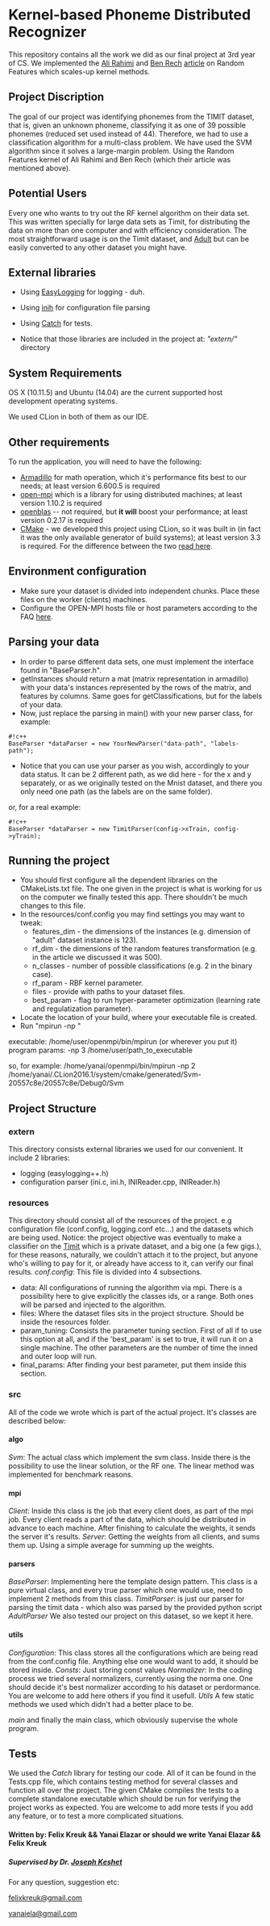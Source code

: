 Kernel-based Phoneme Distributed Recognizer
===========================================

This repository contains all the work we did as our final project at 3rd year of CS.
We implemented the [Ali Rahimi](https://keysduplicated.com/~ali/) and [Ben Rech](http://www.eecs.berkeley.edu/~brecht/) [article](http://www.eecs.berkeley.edu/~brecht/papers/07.rah.rec.nips.pdf)
on Random Features which scales-up kernel methods.


## Project Discription
The goal of our project was identifying phonemes from the TIMIT dataset,
 that is, given an unknown phoneme, classifying it as one of 39 possible phonemes
  (reduced set used instead of 44). Therefore, we had to use a classification 
  algorithm for a multi-class problem. We have used the SVM algorithm since 
  it solves a large-margin problem. Using the Random Features kernel of 
  Ali Rahimi and Ben Rech (which their article was mentioned above). 


## Potential Users
Every one who wants to try out the RF kernel algorithm on their data set.
This was written specially for large data sets as Timit, for distributing 
the data on more than one computer and with efficiency consideration.
The most straightforward usage is on the Timit dataset, and [Adult](https://archive.ics.uci.edu/ml/datasets/Adult)
but can be easily converted to any other dataset you might have.

## External libraries
* Using [EasyLogging](https://github.com/easylogging/easyloggingpp) for logging - duh.
* Using [inih](https://github.com/benhoyt/inih) for configuration file parsing
* Using [Catch](https://github.com/philsquared/Catch) for tests.


* Notice that those libraries are included in the project at: *"extern/"* directory

## System Requirements
OS X (10.11.5) and Ubuntu (14.04) are the current supported host development operating systems.

We used CLion in both of them as our IDE.

## Other requirements
To run the application, you will need to have the following:
* [Armadillo](http://arma.sourceforge.net/) for math operation, which it's performance fits best to our needs; at least version 6.600.5 is required
* [open-mpi](https://www.open-mpi.org/software/ompi/v1.10/) which is a library for using distributed machines; at least version 1.10.2 is required
* [openblas](http://www.openblas.net/) -- not required, but **it will** boost your performance; at least version 0.2.17 is required
* [CMake](https://cmake.org/) - we developed this project using CLion, so it was built in (in fact it was the only available generator of build systems); at least version 3.3 is required.
For the difference between the two [read here](http://stackoverflow.com/questions/25789644/makefile-vs-cmake). 

## Environment configuration

* Make sure your dataset is divided into independent chunks. Place these files on the worker (clients) machines.
* Configure the OPEN-MPI hosts file or host parameters according to the FAQ [here](http://open-mpi.org/faq/?category=running).

## Parsing your data

* In order to parse different data sets, one must implement the interface found in "BaseParser.h".
* getInstances should return a mat (matrix representation in armadillo) with your data's instances represented by the rows of the matrix, and features by columns. Same goes for getClassifications, but for the labels of your data.
* Now, just replace the parsing in main() with your new parser class, for example:
```
#!c++
BaseParser *dataParser = new YourNewParser("data-path", "labels-path");
```
* Notice that you can use your parser as you wish, accordingly to your data status. It can be 2 different path, as we did here - for the x and y separately, or as we originally tested on the Mnist dataset, and there you only need one path (as the labels are on the same folder).

or, for a real example:
```
#!c++
BaseParser *dataParser = new TimitParser(config->xTrain, config->yTrain);
```


## Running the project

* You should first configure all the dependent libraries on the CMakeLists.txt file. 
The one given in the project is what is working for us on the computer we finally tested this app.
There shouldn't be much changes to this file.
* In the resources/conf.config you may find settings you may want to tweak:
    * features_dim - the dimensions of the instances (e.g. dimension of "adult" dataset instance is 123).
    * rf_dim - the dimensions of the random features transformation (e.g. in the article we discussed it was 500).
    * n_classes - number of possible classifications (e.g. 2 in the binary case).
    * rf_param - RBF kernel parameter.
    * files - provide with paths to your dataset files.
    * best_param - flag to run hyper-parameter optimization (learning rate and regulatization parameter).
* Locate the location of your build, where your executable file is created.
* Run "mpirun -np <number of machines> <location of executable>"

executable: /home/user/openmpi/bin/mpirun (or wherever you put it)
program params: -np 3 /home/user/path_to_executable

so, for example: /home/yanai/openmpi/bin/mpirun -np 2 /home/yanai/.CLion2016.1/system/cmake/generated/Svm-20557c8e/20557c8e/Debug0/Svm


## Project Structure
### extern
This directory consists external libraries we used for our convenient.
It include 2 libraries:
* logging (easylogging++.h)
* configuration parser (ini.c, ini.h, INIReader.cpp, INIReader.h)

### resources
This directory should consist all of the resources of the project.
 e.g configuration file (conf.config, logging.conf etc...) and the datasets
  which are being used. Notice: the project objective was eventually 
  to make a classifier on the [Timit](https://catalog.ldc.upenn.edu/LDC93S1) 
  which is a private dataset, and a big one (a few gigs.), for these reasons,
   naturally, we couldn't attach it to the project, but anyone who's willing 
   to pay for it, or already have access to it, can verify our final results.
*conf.config*: This file is divided into 4 subsections.
* data: All configurations of running the algorithm via mpi.
There is a possibility here to give explicitly the classes ids, or a range.
Both ones will be parsed and injected to the algorithm.
* files: Where the dataset files sits in the project structure. 
Should be inside the resources folder.
* param_tuning: Consists the parameter tuning section. First of all if to use
this option at all, and if the 'best_param' is set to true, it will run it
on a single machine. The other parameters are the number of time the inned
and outer loop will run.
* final_params: After finding your best parameter, put them inside this section.

### src
All of the code we wrote which is part of the actual project. It's classes are described below:

#### algo
*Svm*: The actual class which implement the svm class. Inside there is the possibility to use the linear solution, or the RF one. The linear method was implemented for benchmark reasons.

#### mpi
*Client*: Inside this class is the job that every client does, as part of the mpi job. Every client reads a part of the data, which should be distributed in advance to each machine. After finishing to calculate the weights, it sends the server it's results.
*Server*: Getting the weights from all clients, and sums them up. Using a simple average for summing up the weights.

#### parsers
*BaseParser*: Implementing here the template design pattern. This class is a pure virtual class, and every true parser which one would use, need to implement 2 methods from this class.
*TimitParser*: is just our parser for parsing the timit data - which also was parsed by the provided python script 
*AdultParser* We also tested our project on this dataset, so we kept it here.

#### utils
*Configuration*: This class stores all the configurations which are being read from the conf.config file. Anything else one would want to add, it should be stored inside.
*Consts*: Just storing const values
*Normalizer*: In the coding process we tried several normalizers, currently using the norma one. One should decide it's best normalizer according to his dataset or perdormance. You are welcome to add here others if you find it usefull.
*Utils* A few static methods we used which didn't had a better place to be.


*main* and finally the main class, which obviously supervise the whole program.


## Tests
We used the *Catch* library for testing our code. All of it can be found in the Tests.cpp file, which contains 
testing method for several classes and function all over the project. The given CMake compiles the tests to a
complete standalone executable which should be run for verifying the project works as expected.
You are welcome to add more tests if you add any feature, or to test a more complicated situations.

#### Written by: Felix Kreuk && Yanai Elazar or should we write Yanai Elazar && Felix Kreuk
##### Supervised by Dr. [Joseph Keshet](http://u.cs.biu.ac.il/~jkeshet/)

For any question, suggestion etc:

felixkreuk@gmail.com

yanaiela@gmail.com